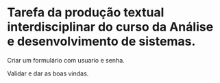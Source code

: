 # Tarefa da produção textual interdisciplinar do curso da Análise e desenvolvimento de sistemas.

Criar um formulário com usuario e senha.

Validar e dar as boas vindas.


